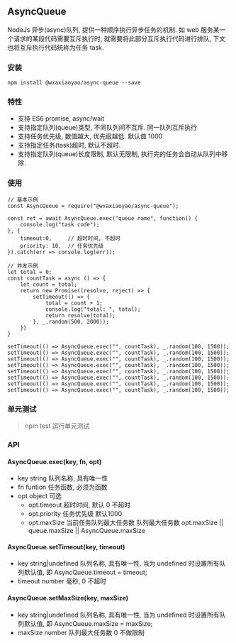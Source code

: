 
## AsyncQueue

NodeJs 异步(async)队列, 提供一种顺序执行异步任务的机制. 如 web 服务某一个请求的某段代码需要互斥执行时, 就需要将此部分互斥执行代码进行排队, 下文也将互斥执行代码统称为任务 task.

### 安装
```
npm install @wxaxiaoyao/async-queue --save
```

### 特性

- 支持 ES6 promise, async/wait
- 支持指定队列(queue)类型, 不同队列间不互斥. 同一队列互斥执行
- 支持任务优先级, 数值越大, 优先级越低. 默认值 1000
- 支持指定任务(task)超时, 默认不超时.
- 支持指定队列(queue)长度限制, 默认无限制, 执行完的任务会自动从队列中移除.

### 使用

```
// 基本示例
const AsyncQueue = require("@wxaxiaoyao/async-queue");

const ret = await AsyncQueue.exec("queue name", function() {
	console.log("task code");
}, {
	timeout:0,     // 超时时间, 不超时
	priority: 10,  // 任务优先级
}).catch(err => console.log(err));

// 并发示例
let total = 0;
const countTask = async () => {
	let count = total;
	return new Promise((resolve, reject) => {
		setTimeout(() => {
			total = count + 1;
			console.log("total: ", total);
			return resolve(total);
		}, _.random(500, 2000));
	})
}

setTimeout(() => AsyncQueue.exec("", countTask), _.random(100, 1500));
setTimeout(() => AsyncQueue.exec("", countTask), _.random(100, 1500));
setTimeout(() => AsyncQueue.exec("", countTask), _.random(100, 1500));
setTimeout(() => AsyncQueue.exec("", countTask), _.random(100, 1500));
setTimeout(() => AsyncQueue.exec("", countTask), _.random(100, 1500));
setTimeout(() => AsyncQueue.exec("", countTask), _.random(100, 1500));
setTimeout(() => AsyncQueue.exec("", countTask), _.random(100, 1500));
setTimeout(() => AsyncQueue.exec("", countTask), _.random(100, 1500));
```

### 单元测试
> npm test 运行单元测试

### API

#### AsyncQueue.exec(key, fn, opt)

- key string 队列名称, 具有唯一性
- fn funtion 任务函数, 必须为函数
- opt object 可选 
  - opt.timeout 超时时间, 默认 0 不超时
  - opt.priority 任务优先级 默认1000
  - opt.maxSize 当前任务队列最大任务数   队列最大任务数 opt.maxSize || queue.maxSize || AsyncQueue.maxSize

#### AsyncQueue.setTimeout(key, timeout)
- key string|undefined 队列名称, 具有唯一性, 当为 undefined 时设置所有队列默认值, 即 AsyncQueue.timeout = timeout;
- timeout number 毫秒, 0 不超时

#### AsyncQueue.setMaxSize(key, maxSize)
- key string|undefined 队列名称, 具有唯一性, 当为 undefined 时设置所有队列默认值, 即 AsyncQueue.maxSize = maxSize;
- maxSize number 队列最大任务数 0 不做限制



